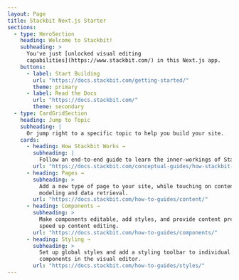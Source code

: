 ```yaml
---
layout: Page
title: Stackbit Next.js Starter
sections:
  - type: HeroSection
    heading: Welcome to Stackbit!
    subheading: >
      You've just [unlocked visual editing
      capabilities](https://www.stackbit.com/) in this Next.js app.
    buttons:
      - label: Start Building
        url: "https://docs.stackbit.com/getting-started/"
        theme: primary
      - label: Read the Docs
        url: "https://docs.stackbit.com/"
        theme: secondary
  - type: CardGridSection
    heading: Jump to Topic
    subheading: |
      Or jump right to a specific topic to help you build your site.
    cards:
      - heading: How Stackbit Works →
        subheading: |
          Follow an end-to-end guide to learn the inner-workings of Stackbit.
        url: "https://docs.stackbit.com/conceptual-guides/how-stackbit-works/"
      - heading: Pages →
        subheading: >
          Add a new type of page to your site, while touching on content
          modeling and data retrieval.
        url: "https://docs.stackbit.com/how-to-guides/content/"
      - heading: Components →
        subheading: >
          Make components editable, add styles, and provide content presets to
          speed up content editing.
        url: "https://docs.stackbit.com/how-to-guides/components/"
      - heading: Styling →
        subheading: >
          Set up global styles and add a styling toolbar to individual
          components in the visual editor.
        url: "https://docs.stackbit.com/how-to-guides/styles/"
---
```

